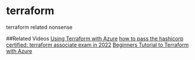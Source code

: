 # terraform
terraform related nonsense

##Related Videos 
[Using Terraform with Azure](https://youtu.be/JKVkblsp3cM)
[how to pass the hashicorp certified: terraform associate exam in 2022](https://youtu.be/R6tVMpNtvQo)
[Beginners Tutorial to Terraform with Azure](https://www.youtube.com/watch?v=gyZdCzdkSY4)